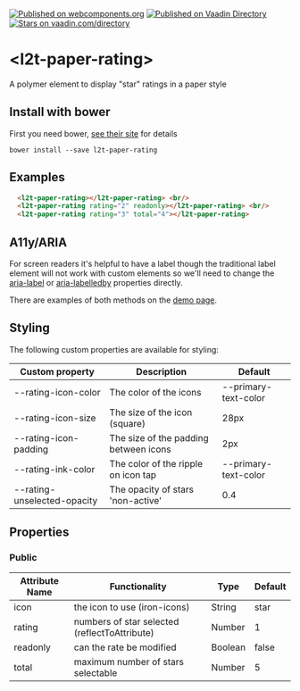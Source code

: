 [![Published on webcomponents.org](https://img.shields.io/badge/webcomponents.org-published-blue.svg)](https://www.webcomponents.org/element/Link2Twenty/l2t-paper-rating)
[![Published on Vaadin  Directory](https://img.shields.io/badge/Vaadin%20Directory-published-blue.svg)](https://vaadin.com/directory/component/Link2Twentyl2t-paper-rating)
[![Stars on vaadin.com/directory](https://img.shields.io/vaadin-directory/star/Link2Twentyl2t-paper-rating.svg)](https://vaadin.com/directory/component/Link2Twentyl2t-paper-rating)

# \<l2t-paper-rating\>

A polymer element to display &#34;star&#34; ratings in a paper style

## Install with bower

First you need bower, [see their site](http://bower.io/) for details

```
bower install --save l2t-paper-rating
```

## Examples

<!---
```
<custom-element-demo>
  <template>
    <script src="../webcomponentsjs/webcomponents-lite.js"></script>
    <link rel="import" href="l2t-paper-rating.html">
	 <next-code-block></next-code-block>
  </template>
</custom-element-demo>
```
-->
```html
  <l2t-paper-rating></l2t-paper-rating> <br/>
  <l2t-paper-rating rating="2" readonly></l2t-paper-rating> <br/>
  <l2t-paper-rating rating="3" total="4"></l2t-paper-rating>
```

## A11y/ARIA

For screen readers it's helpful to have a label though the traditional label element will not work with custom elements so we'll need to change the [aria-label](https://www.w3.org/TR/WCAG20-TECHS/ARIA14.html) or [aria-labelledby](https://www.w3.org/TR/WCAG20-TECHS/ARIA7.html) properties directly.

There are examples of both methods on the [demo page](https://www.webcomponents.org/element/Link2Twenty/l2t-paper-rating/demo/demo/index.html).

## Styling

The following custom properties are available for styling:

| Custom property | Description | Default |
|----------------|-------------|-------------|
| --rating-icon-color | The color of the icons | --primary-text-color |
| --rating-icon-size | The size of the icon (square) | 28px |
| --rating-icon-padding | The size of the padding between icons | 2px |
| --rating-ink-color | The color of the ripple on icon tap | --primary-text-color |
| --rating-unselected-opacity | The opacity of stars 'non-active' | 0.4 |

## Properties

### Public

| Attribute Name | Functionality | Type | Default |
|----------------|-------------|-------------|-------------|
| icon | the icon to use (iron-icons) | String | star |
| rating | numbers of star selected (reflectToAttribute) | Number | 1 |
| readonly | can the rate be modified | Boolean | false |
| total | maximum number of stars selectable | Number | 5 |
